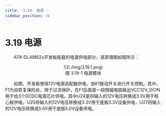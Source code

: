 ```yaml
---
title: '3.19  电源 '
sidebar_position: 19
---
```


# 3.19  电源 

&emsp;&emsp;ATK-DLAM62x开发板板载的电源供电部分，其原理图如图所示：

<center>
![](./img/3.19.1.png)<br />
图 3.19-1 电源模块
</center>


&emsp;&emsp;如图，开发板使用12V电源适配器供电，由K1拨动开关进行开关控制。其中，F1为自恢复保险丝，用于过流保护。在F1后面是一段限幅电路输出VCC12V_DCIN用于给3个DCDC电源芯片供电。其中U24是将输入的12V电压转换成3.3V用于核心板供电，U25将输入的12V电压转换成3.3V用于底板3.3V设备供电，U27将输入的12V电压转换成5.0V用于底板5.0V设备供电。











